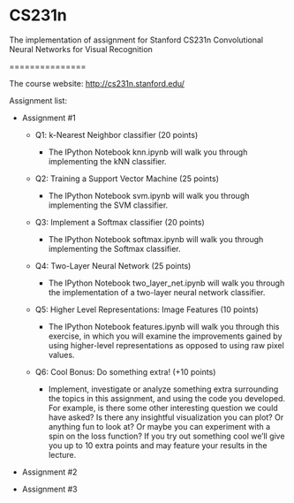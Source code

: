 # CS231n
The implementation of assignment for Stanford CS231n Convolutional Neural Networks for Visual Recognition

===============

The course website: http://cs231n.stanford.edu/

Assignment list:

 * Assignment #1
    * Q1: k-Nearest Neighbor classifier (20 points)
        - The IPython Notebook knn.ipynb will walk you through implementing the kNN classifier.

    * Q2: Training a Support Vector Machine (25 points)
        - The IPython Notebook svm.ipynb will walk you through implementing the SVM classifier.

    * Q3: Implement a Softmax classifier (20 points)
        - The IPython Notebook softmax.ipynb will walk you through implementing the Softmax classifier.

    * Q4: Two-Layer Neural Network (25 points)
        - The IPython Notebook two_layer_net.ipynb will walk you through the implementation of a two-layer neural network classifier.

    * Q5: Higher Level Representations: Image Features (10 points)
        - The IPython Notebook features.ipynb will walk you through this exercise, in which you will examine the improvements gained by using higher-level representations as opposed to using raw pixel values.

    * Q6: Cool Bonus: Do something extra! (+10 points)
        - Implement, investigate or analyze something extra surrounding the topics in this assignment, and using the code you developed. For example, is there some other interesting question we could have asked? Is there any insightful visualization you can plot? Or anything fun to look at? Or maybe you can experiment with a spin on the loss function? If you try out something cool we’ll give you up to 10 extra points and may feature your results in the lecture.

 * Assignment #2
 * Assignment #3
